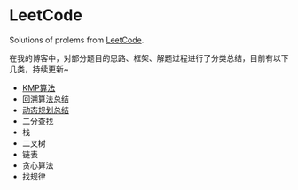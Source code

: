 # LeetCode

Solutions of prolems from [LeetCode](https://leetcode.com/problemset/all/).

在我的博客中，对部分题目的思路、框架、解题过程进行了分类总结，目前有以下几类，持续更新~

- [KMP算法](https://juliajiang7.github.io/2020/07/17/KMP算法/#more)
- [回溯算法总结](https://juliajiang7.github.io/2020/07/25/回溯算法总结/#more)
- [动态规划总结](https://juliajiang7.github.io/2020/07/28/%E5%8A%A8%E6%80%81%E8%A7%84%E5%88%92%E6%80%BB%E7%BB%93/#more)
- 二分查找
- 栈
- 二叉树
- 链表
- 贪心算法
- 找规律